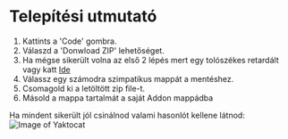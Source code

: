 # Telepítési utmutató

1. Kattints a 'Code' gombra.
2. Válaszd a 'Donwload ZIP' lehetőséget.
3. Ha mégse sikerült volna az első 2 lépés mert egy tolószékes retardált vagy katt [Ide](https://github.com/szucsim/Wotlk_Tauri_DBM/archive/refs/heads/main.zip)
4. Válassz egy számodra szimpatikus mappát a mentéshez.
5. Csomagold ki a letöltött zip file-t.
6. Másold a mappa tartalmát a saját Addon mappádba

Ha mindent sikerült jól csinálnod valami hasonlót kellene látnod:
![Image of Yaktocat](https://octodex.github.com/images/yaktocat.png)
